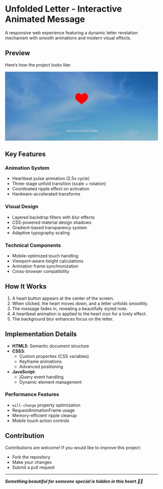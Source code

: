 # Unfolded Letter - Interactive Animated Message  
A responsive web experience featuring a dynamic letter revelation mechanism with smooth animations and modern visual effects.

## Preview  
Here’s how the project looks like:  

![Screenshot](screenshot.png)  

## Key Features

### Animation System
- Heartbeat pulse animation (2.5s cycle)
- Three-stage unfold transition (scale + rotation)
- Coordinated ripple effect on activation
- Hardware-accelerated transforms

### Visual Design
- Layered backdrop filters with blur effects
- CSS-powered material design shadows
- Gradient-based transparency system
- Adaptive typography scaling

### Technical Components
- Mobile-optimized touch handling
- Viewport-aware height calculations
- Animation frame synchronization
- Cross-browser compatibility

## How It Works  
1. A heart button appears at the center of the screen.  
2. When clicked, the heart moves down, and a letter unfolds smoothly.  
3. The message fades in, revealing a beautifully styled note.  
4. A heartbeat animation is applied to the heart icon for a lively effect.  
5. The background blur enhances focus on the letter.  

## Implementation Details
- **HTML5**: Semantic document structure
- **CSS3**: 
  - Custom properties (CSS variables)
  - Keyframe animations
  - Advanced positioning
- **JavaScript**:
  - jQuery event handling
  - Dynamic element management

### Performance Features
- `will-change` property optimization
- RequestAnimationFrame usage
- Memory-efficient ripple cleanup
- Mobile touch action controls 

## Contribution  
Contributions are welcome! If you would like to improve this project:  
- Fork the repository  
- Make your changes  
- Submit a pull request  
 

---
***Something beautiful for someone special is hidden in this heart.💌🎀***
